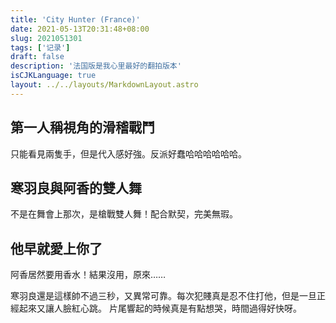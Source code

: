 ```yaml
---
title: 'City Hunter (France)'
date: 2021-05-13T20:31:48+08:00
slug: 2021051301
tags: ['记录']
draft: false
description: '法国版是我心里最好的翻拍版本'
isCJKLanguage: true
layout: ../../layouts/MarkdownLayout.astro
---
```

## 第一人稱視角的滑稽戰鬥

只能看見兩隻手，但是代入感好強。反派好蠢哈哈哈哈哈哈。

## 寒羽良與阿香的雙人舞

不是在舞會上那次，是槍戰雙人舞！配合默契，完美無瑕。

## 他早就愛上你了

阿香居然要用香水！結果沒用，原來……

寒羽良還是這樣帥不過三秒，又異常可靠。每次犯賤真是忍不住打他，但是一旦正經起來又讓人臉紅心跳。
片尾響起的時候真是有點想哭，時間過得好快呀。

